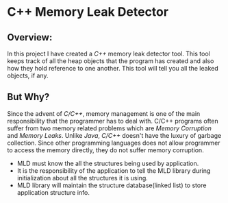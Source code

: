 # C++ Memory Leak Detector
## Overview:
In this project I have created a _C++_ memory leak detector tool. This tool keeps track of all the heap objects that the program has created and also how they hold reference to one another. This tool will tell you all the leaked objects, if any. 
## But Why?
Since the advent of _C/C++_, memory management is one of the main responsibility that the programmer has to deal with. C/C++ programs often suffer from two memory related problems
which are _Memory Corruption_ and _Memory Leaks_. Unlike _Java_, _C/C++_ doesn't have the luxury of garbage collection. Since other programming languages does not allow programmer to access the memory directly, they do not suffer memory corruption.

- MLD must know the all the structures being used by application.
- It is the responsibility of the application to tell the MLD library during initialization about all the structures it is using.
- MLD library will maintain the structure database(linked list) to store application structure info.
